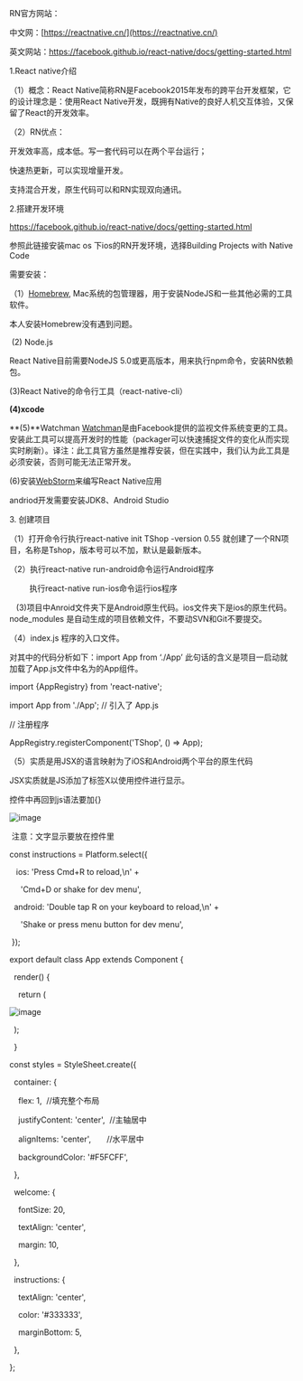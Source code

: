 RN官方网站：

中文网：[https://reactnative.cn/](https://reactnative.cn/)

英文网站：https://facebook.github.io/react-native/docs/getting-started.html

1.React native介绍

（1）概念：React Native简称RN是Facebook2015年发布的跨平台开发框架，它的设计理念是：使用React Native开发，既拥有Native的良好人机交互体验，又保留了React的开发效率。

（2）RN优点：

开发效率高，成本低。写一套代码可以在两个平台运行；

快速热更新，可以实现增量开发。

支持混合开发，原生代码可以和RN实现双向通讯。

2.搭建开发环境

https://facebook.github.io/react-native/docs/getting-started.html

参照此链接安装mac os 下ios的RN开发环境，选择Building Projects with Native Code

需要安装：

（1）[Homebrew](http://brew.sh/), Mac系统的包管理器，用于安装NodeJS和一些其他必需的工具软件。

本人安装Homebrew没有遇到问题。

 (2) Node.js

React Native目前需要NodeJS 5.0或更高版本，用来执行npm命令，安装RN依赖包。

(3)React Native的命令行工具（react-native-cli）

**(4)xcode**

**(5)**Watchman [Watchman](https://facebook.github.io/watchman/docs/install.html)是由Facebook提供的监视文件系统变更的工具。安装此工具可以提高开发时的性能（packager可以快速捕捉文件的变化从而实现实时刷新）。译注：此工具官方虽然是推荐安装，但在实践中，我们认为此工具是必须安装，否则可能无法正常开发。

(6)安装[WebStorm](https://www.jetbrains.com/webstorm/)来编写React Native应用

andriod开发需要安装JDK8、Android Studio

3\. 创建项目

（1）打开命令行执行react-native init TShop -version 0.55 就创建了一个RN项目，名称是Tshop，版本号可以不加，默认是最新版本。

（2）执行react-native run-android命令运行Android程序

         执行react-native run-ios命令运行ios程序

   (3)项目中Anroid文件夹下是Android原生代码。ios文件夹下是ios的原生代码。node_modules 是自动生成的项目依赖文件，不要动SVN和Git不要提交。

（4）index.js 程序的入口文件。

对其中的代码分析如下：import App from ‘./App’ 此句话的含义是项目一启动就加载了App.js文件中名为的App组件。

import {AppRegistry} from 'react-native';

import App from './App'; // 引入了 App.js

// 注册程序

AppRegistry.registerComponent('TShop', () => App);

（5）实质是用JSX的语言映射为了iOS和Android两个平台的原生代码  

JSX实质就是JS添加了标签X以使用控件进行显示。

控件中再回到js语法要加{}

![image](http://upload-images.jianshu.io/upload_images/12092998-e948ddfde6b9cdc3?imageMogr2/auto-orient/strip%7CimageView2/2/w/1240)

 注意：文字显示要放在<Text>控件里

const instructions = Platform.select({

   ios: 'Press Cmd+R to reload,\n' +

     'Cmd+D or shake for dev menu',

  android: 'Double tap R on your keyboard to reload,\n' +

     'Shake or press menu button for dev menu',

 });

export default class App extends Component {

  render() {

    return (

![image](http://upload-images.jianshu.io/upload_images/12092998-6d7fcd2d6eb4103f?imageMogr2/auto-orient/strip%7CimageView2/2/w/1240)

  );

  }

const styles = StyleSheet.create({

  container: {

    flex: 1,  //填充整个布局

    justifyContent: 'center',  //主轴居中

    alignItems: 'center',       //水平居中

    backgroundColor: '#F5FCFF',

  },

  welcome: {

    fontSize: 20,

    textAlign: 'center',

    margin: 10,

  },

  instructions: {

    textAlign: 'center',

    color: '#333333',

    marginBottom: 5,

  },

};
